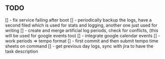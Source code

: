 ## TODO

[] - fix service failing after boot
[] - periodically backup the logs, have a second filed which is used for stats and logging, another one just used for writing
[] - create and merge artificial log periods, check for conflicts, (this will be used for google events too)
[] - integrate google calendar events
[] - work periods => tempo format
[] - first commit and then submit tempo time sheets on command
[] - get previous day logs, sync with jira to have the task description
